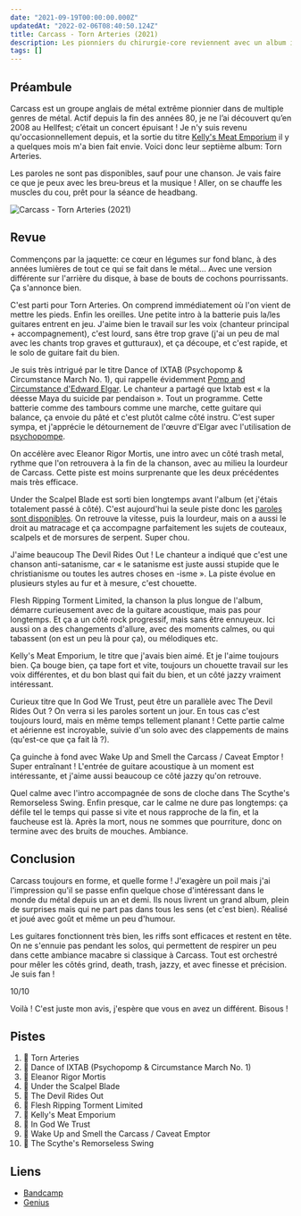 ```yaml
---
date: "2021-09-19T00:00:00.000Z"
updatedAt: "2022-02-06T08:40:50.124Z"
title: Carcass - Torn Arteries (2021)
description: Les pionniers du chirurgie-core reviennent avec un album incroyable.
tags: []
---
```


## Préambule

Carcass est un groupe anglais de métal extrême pionnier dans de multiple genres de métal. Actif depuis la fin des années 80, je ne l’ai découvert qu’en 2008 au Hellfest; c’était un concert épuisant ! Je n'y suis revenu qu'occasionnellement depuis, et la sortie du titre [Kelly's Meat Emporium](https://www.youtube.com/watch?v=hdcfhccjk78) il y a quelques mois m'a bien fait envie. Voici donc leur septième album: Torn Arteries.

Les paroles ne sont pas disponibles, sauf pour une chanson. Je vais faire ce que je peux avec les breu-breus et la musique ! Aller, on se chauffe les muscles du cou, prêt pour la séance de headbang.

![Carcass - Torn Arteries (2021)](/contentful/1giOnuyhI4vfReqjbVTFUP/38d2252f60cd8aed3f22f0eb5661aa9b/carcass_-_torn_arteries.jpg)

## Revue

Commençons par la jaquette: ce cœur en légumes sur fond blanc, à des années lumières de tout ce qui se fait dans le métal... Avec une version différente sur l'arrière du disque, à base de bouts de cochons pourrissants. Ça s'annonce bien.

C'est parti pour Torn Arteries. On comprend immédiatement où l'on vient de mettre les pieds. Enfin les oreilles. Une petite intro à la batterie puis la/les guitares entrent en jeu. J'aime bien le travail sur les voix (chanteur principal + accompagnement), c'est lourd, sans être trop grave (j'ai un peu de mal avec les chants trop graves et gutturaux), et ça découpe, et c'est rapide, et le solo de guitare fait du bien.

Je suis très intrigué par le titre Dance of IXTAB (Psychopomp & Circumstance March No. 1), qui rappelle évidemment [Pomp and Circumstance d'Edward Elgar](https://www.youtube.com/watch?v=qGIM5HdnY4g). Le chanteur a partagé que Ixtab est « la déesse Maya du suicide par pendaison ». Tout un programme. Cette batterie comme des tambours comme une marche, cette guitare qui balance, ça envoie du pâté et c'est plutôt calme côté instru. C'est super sympa, et j'apprécie le détournement de l'œuvre d'Elgar avec l'utilisation de [psychopompe](https://fr.wikipedia.org/wiki/Psychopompe).

On accélère avec Eleanor Rigor Mortis, une intro avec un côté trash metal, rythme que l'on retrouvera à la fin de la chanson, avec au milieu la lourdeur de Carcass. Cette piste est moins surprenante que les deux précédentes mais très efficace.

Under the Scalpel Blade est sorti bien longtemps avant l'album (et j'étais totalement passé à côté). C'est aujourd'hui la seule piste donc les [paroles sont disponibles](https://genius.com/Carcass-under-the-scalpel-blade-lyrics). On retrouve la vitesse, puis la lourdeur, mais on a aussi le droit au matracage et ça accompagne parfaitement les sujets de couteaux, scalpels et de morsures de serpent. Super chou.

J'aime beaucoup The Devil Rides Out ! Le chanteur a indiqué que c'est une chanson anti-satanisme, car « le satanisme est juste aussi stupide que le christianisme ou toutes les autres choses en -isme ». La piste évolue en plusieurs styles au fur et à mesure, c'est chouette.

Flesh Ripping Torment Limited, la chanson la plus longue de l'album, démarre curieusement avec de la guitare acoustique, mais pas pour longtemps. Et ça a un côté rock progressif, mais sans être ennuyeux. Ici aussi on a des changements d'allure, avec des moments calmes, ou qui tabassent (on est un peu là pour ça), ou mélodiques etc.

Kelly's Meat Emporium, le titre que j'avais bien aimé. Et je l'aime toujours bien. Ça bouge bien, ça tape fort et vite, toujours un chouette travail sur les voix différentes, et du bon blast qui fait du bien, et un côté jazzy vraiment intéressant.

Curieux titre que In God We Trust, peut être un parallèle avec The Devil Rides Out ? On verra si les paroles sortent un jour. En tous cas c'est toujours lourd, mais en même temps tellement planant ! Cette partie calme et aérienne est incroyable, suivie d'un solo avec des clappements de mains (qu'est-ce que ça fait là ?).

Ça guinche à fond avec Wake Up and Smell the Carcass / Caveat Emptor ! Super entraînant ! L'entrée de guitare acoustique à un moment est intéressante, et j'aime aussi beaucoup ce côté jazzy qu'on retrouve.

Quel calme avec l'intro accompagnée de sons de cloche dans The Scythe's Remorseless Swing. Enfin presque, car le calme ne dure pas longtemps: ça défile tel le temps qui passe si vite et nous rapproche de la fin, et la faucheuse est là. Après la mort, nous ne sommes que pourriture, donc on termine avec des bruits de mouches. Ambiance.

## Conclusion

Carcass toujours en forme, et quelle forme ! J'exagère un poil mais j'ai l'impression qu'il se passe enfin quelque chose d'intéressant dans le monde du métal depuis un an et demi. Ils nous livrent un grand album, plein de surprises mais qui ne part pas dans tous les sens (et c'est bien). Réalisé et joué avec goût et même un peu d'humour.

Les guitares fonctionnent très bien, les riffs sont efficaces et restent en tête. On ne s'ennuie pas pendant les solos, qui permettent de respirer un peu dans cette ambiance macabre si classique à Carcass. Tout est orchestré pour mêler les côtés grind, death, trash, jazzy, et avec finesse et précision. Je suis fan !

10/10

Voilà ! C'est juste mon avis, j'espère que vous en avez un différent. Bisous !

## Pistes

1. 💖 Torn Arteries
2. 💖 Dance of IXTAB (Psychopomp & Circumstance March No. 1)
3. 💖 Eleanor Rigor Mortis
4. 💖 Under the Scalpel Blade
5. 💖 The Devil Rides Out
6. 💖 Flesh Ripping Torment Limited
7. 💖 Kelly's Meat Emporium
8. 💖 In God We Trust
9. 💖 Wake Up and Smell the Carcass / Caveat Emptor
10. 💖 The Scythe's Remorseless Swing

## Liens

- [Bandcamp](https://carcass.bandcamp.com/album/torn-arteries)
- [Genius](https://genius.com/albums/Carcass/Torn-arteries)
